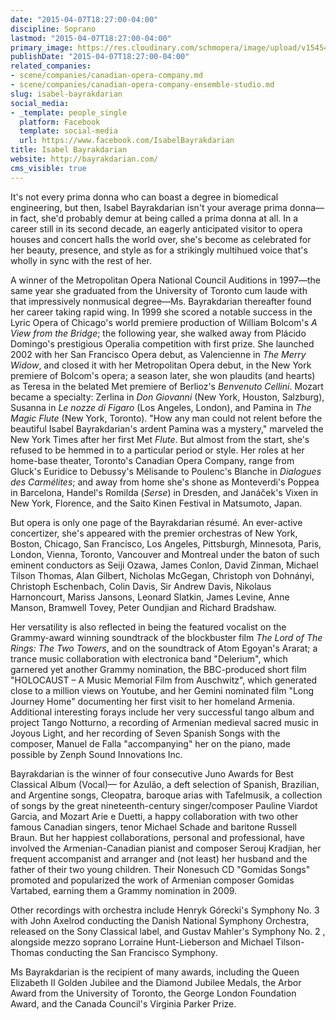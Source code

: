 ```yaml
---
date: "2015-04-07T18:27:00-04:00"
discipline: Soprano
lastmod: "2015-04-07T18:27:00-04:00"
primary_image: https://res.cloudinary.com/schmopera/image/upload/v1545409169/media/webhook-uploads/1428445511287/IsabelB.jpg.jpg
publishDate: "2015-04-07T18:27:00-04:00"
related_companies:
- scene/companies/canadian-opera-company.md
- scene/companies/canadian-opera-company-ensemble-studio.md
slug: isabel-bayrakdarian
social_media:
- _template: people_single
  platform: Facebook
  template: social-media
  url: https://www.facebook.com/IsabelBayrakdarian
title: Isabel Bayrakdarian
website: http://bayrakdarian.com/
cms_visible: true
---
```


<p>
	It's not every prima donna who can boast a degree in biomedical engineering, but then, Isabel Bayrakdarian isn't your average prima donna—in fact, she'd probably demur at being called a prima donna at all. In a career still in its second decade, an eagerly anticipated visitor to opera houses and concert halls the world over, she's become as celebrated for her beauty, presence, and style as for a strikingly multihued voice that's wholly in sync with the rest of her.
</p>
<p>
	A winner of the Metropolitan Opera National Council Auditions in 1997—the same year she graduated from the University of Toronto cum laude with that impressively nonmusical degree—Ms. Bayrakdarian thereafter found her career taking rapid wing. In 1999 she scored a notable success in the Lyric Opera of Chicago's world premiere production of William Bolcom's <em>A View from the Bridge</em>; the following year, she walked away from Plácido Domingo's prestigious Operalia competition with first prize. She launched 2002 with her San Francisco Opera debut, as Valencienne in <em>The Merry Widow</em>, and closed it with her Metropolitan Opera debut, in the New York premiere of Bolcom's opera; a season later, she won plaudits (and hearts) as Teresa in the belated Met premiere of Berlioz's <em>Benvenuto Cellini</em>. Mozart became a specialty: Zerlina in <em>Don Giovanni</em> (New York, Houston, Salzburg), Susanna in <em>Le nozze di Figaro</em> (Los Angeles, London), and Pamina in <em>The Magic Flute</em> (New York, Toronto). "How any man could not relent before the beautiful Isabel Bayrakdarian's ardent Pamina was a mystery," marveled the New York Times after her first Met <em>Flute</em>. But almost from the start, she's refused to be hemmed in to a particular period or style. Her roles at her home-base theater, Toronto's Canadian Opera Company, range from Gluck's Euridice to Debussy's Mélisande to Poulenc's Blanche in <em>Dialogues des Carmélites</em>; and away from home she's shone as Monteverdi's Poppea in Barcelona, Handel's Romilda (<em>Serse</em>) in Dresden, and Janáček's Vixen in New York, Florence, and the Saito Kinen Festival in Matsumoto, Japan.
</p>
<p>
	But opera is only one page of the Bayrakdarian résumé. An ever-active concertizer, she's appeared with the premier orchestras of New York, Boston, Chicago, San Francisco, Los Angeles, Pittsburgh, Minnesota, Paris, London, Vienna, Toronto, Vancouver and Montreal under the baton of such eminent conductors as Seiji Ozawa, James Conlon, David Zinman, Michael Tilson Thomas, Alan Gilbert, Nicholas McGegan, Christoph von Dohnányi, Christoph Eschenbach, Colin Davis, Sir Andrew Davis, Nikolaus Harnoncourt, Mariss Jansons, Leonard Slatkin, James Levine, Anne Manson, Bramwell Tovey, Peter Oundjian and Richard Bradshaw.
</p>
<p>
	Her versatility is also reflected in being the featured vocalist on the Grammy-award winning soundtrack of the blockbuster film <em>The Lord of The Rings: The Two Towers</em>, and on the soundtrack of Atom Egoyan's Ararat; a trance music collaboration with electronica band "Delerium", which garnered yet another Grammy nomination, the BBC-produced short film "HOLOCAUST – A Music Memorial Film from Auschwitz", which generated close to a million views on Youtube, and her Gemini nominated film "Long Journey Home" documenting her first visit to her homeland Armenia. Additional interesting forays include her very successful tango album and project Tango Notturno, a recording of Armenian medieval sacred music in Joyous Light, and her recording of Seven Spanish Songs with the composer, Manuel de Falla "accompanying" her on the piano, made possible by Zenph Sound Innovations Inc.
</p>
<p>
	Bayrakdarian is the winner of four consecutive Juno Awards for Best Classical Album (Vocal)— for Azulão, a deft selection of Spanish, Brazilian, and Argentine songs, Cleopatra, baroque arias with Tafelmusik, a collection of songs by the great nineteenth-century singer/composer Pauline Viardot Garcia, and Mozart Arie e Duetti, a happy collaboration with two other famous Canadian singers, tenor Michael Schade and baritone Russell Braun. But her happiest collaborations, personal and professional, have involved the Armenian-Canadian pianist and composer Serouj Kradjian, her frequent accompanist and arranger and (not least) her husband and the father of their two young children. Their Nonesuch CD "Gomidas Songs" promoted and popularized the work of Armenian composer Gomidas Vartabed, earning them a Grammy nomination in 2009.
</p>
<p>
	Other recordings with orchestra include Henryk Górecki's Symphony No. 3 with John Axelrod conducting the Danish National Symphony Orchestra, released on the Sony Classical label, and Gustav Mahler's Symphony No. 2 , alongside mezzo soprano Lorraine Hunt-Lieberson and Michael Tilson-Thomas conducting the San Francisco Symphony.
</p>
<p>
	Ms Bayrakdarian is the recipient of many awards, including the Queen Elizabeth II Golden Jubilee and the Diamond Jubilee Medals, the Arbor Award from the University of Toronto, the George London Foundation Award, and the Canada Council's Virginia Parker Prize.
</p>
